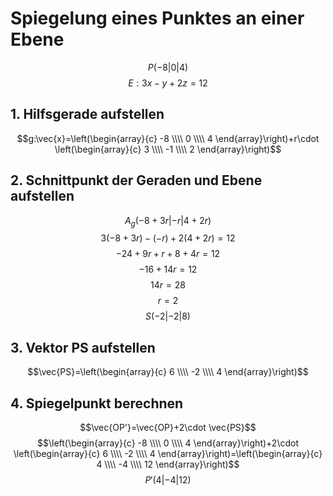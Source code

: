 # Spiegelung eines Punktes an einer Ebene
$$P(-8|0|4)$$
$$E:3x-y+2z=12$$

## 1. Hilfsgerade aufstellen
$$g:\vec{x}=\left(\begin{array}{c} -8 \\\\ 0 \\\\ 4 \end{array}\right)+r\cdot \left(\begin{array}{c} 3 \\\\ -1 \\\\ 2 \end{array}\right)$$

## 2. Schnittpunkt der Geraden und Ebene aufstellen
$$A_g(-8+3r|-r|4+2r)$$
$$3(-8+3r)-(-r)+2(4+2r)=12$$
$$-24+9r+r+8+4r=12$$
$$-16+14r=12$$
$$14r=28$$
$$r=2$$
$$S(-2|-2|8)$$

## 3. Vektor PS aufstellen
$$\vec{PS}=\left(\begin{array}{c} 6 \\\\ -2 \\\\ 4 \end{array}\right)$$

## 4. Spiegelpunkt berechnen
$$\vec{OP'}=\vec{OP}+2\cdot \vec{PS}$$
$$\left(\begin{array}{c} -8 \\\\ 0 \\\\ 4 \end{array}\right)+2\cdot \left(\begin{array}{c} 6 \\\\ -2 \\\\ 4 \end{array}\right)=\left(\begin{array}{c} 4 \\\\ -4 \\\\ 12 \end{array}\right)$$
$$P'(4|-4|12)$$